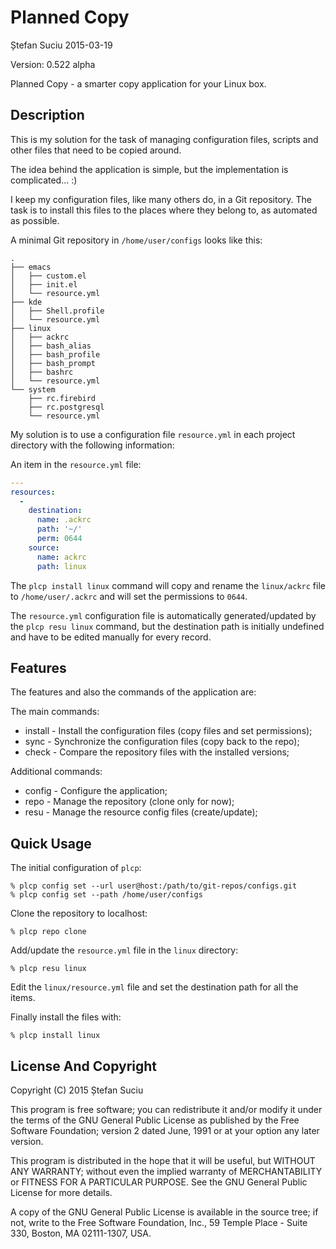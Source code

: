Planned Copy
============
Ștefan Suciu
2015-03-19

Version: 0.522 alpha

Planned Copy - a smarter copy application for your Linux box.


Description
-----------

This is my solution for the task of managing configuration files,
scripts and other files that need to be copied around.

The idea behind the application is simple, but the implementation is
complicated... :)

I keep my configuration files, like many others do, in a Git
repository.  The task is to install this files to the places where
they belong to, as automated as possible.

A minimal Git repository in `/home/user/configs` looks like this:

```
.
├── emacs
│   ├── custom.el
│   ├── init.el
│   └── resource.yml
├── kde
│   ├── Shell.profile
│   └── resource.yml
├── linux
│   ├── ackrc
│   ├── bash_alias
│   ├── bash_profile
│   ├── bash_prompt
│   ├── bashrc
│   └── resource.yml
└── system
    ├── rc.firebird
    ├── rc.postgresql
    └── resource.yml
```

My solution is to use a
configuration file `resource.yml` in each project directory with the
following information:

An item in the `resource.yml` file:

```YAML
---
resources:
  -
    destination:
      name: .ackrc
      path: '~/'
      perm: 0644
    source:
      name: ackrc
      path: linux
```

The `plcp install linux` command will copy and rename the
`linux/ackrc` file to `/home/user/.ackrc` and will set the permissions
to `0644`.

The `resource.yml` configuration file is automatically
generated/updated by the `plcp resu linux` command, but the
destination path is initially undefined and have to be edited manually
for every record.


Features
--------

The features and also the commands of the application are:

The main commands:
* install - Install the configuration files (copy files and set permissions);
* sync - Synchronize the configuration files (copy back to the repo);
* check - Compare the repository files with the installed versions;

Additional commands:
* config - Configure the application;
* repo - Manage the repository (clone only for now);
* resu - Manage the resource config files (create/update);


Quick Usage
-----------

The initial configuration of `plcp`:

```
% plcp config set --url user@host:/path/to/git-repos/configs.git
% plcp config set --path /home/user/configs
```

Clone the repository to localhost:

```
% plcp repo clone
```

Add/update the `resource.yml` file in the `linux` directory:

```
% plcp resu linux
```

Edit the `linux/resource.yml` file and set the destination path for
all the items.

Finally install the files with:

```
% plcp install linux
```

License And Copyright
---------------------

Copyright (C) 2015 Ștefan Suciu

This program is free software; you can redistribute it and/or modify
it under the terms of the GNU General Public License as published by
the Free Software Foundation; version 2 dated June, 1991 or at your option
any later version.

This program is distributed in the hope that it will be useful,
but WITHOUT ANY WARRANTY; without even the implied warranty of
MERCHANTABILITY or FITNESS FOR A PARTICULAR PURPOSE.  See the
GNU General Public License for more details.

A copy of the GNU General Public License is available in the source tree;
if not, write to the Free Software Foundation, Inc.,
59 Temple Place - Suite 330, Boston, MA 02111-1307, USA.
